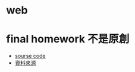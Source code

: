 ﻿# web
 # final homework 不是原創
* [sourse code](https://github.com/derek120432/web/blob/main/HW2/index.html)
* [資料來源](https://github.com/derek120432/web/blob/main/HW2/ReadMe.md)
